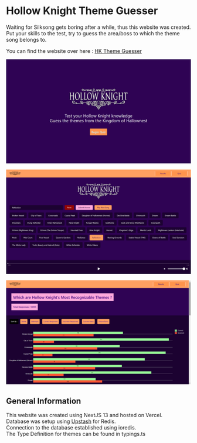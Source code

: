 # Hollow Knight Theme Guesser
Waiting for Silksong gets boring after a while, thus this website was created.
Put your skills to the test, try to guess the area/boss to which the theme song belongs to.

You can find the website over here : [HK Theme Guesser](https://hk-themes.vercel.app)

![Alt text](/public/Screenshots/Home.png?raw=true "Home Page")


![Alt text](/public/Screenshots/Quiz.png?raw=true "Quiz Page")


![Alt text](/public/Screenshots/Results.png?raw=true "Results Page")




## General Information
This website was created using NextJS 13 and hosted on Vercel.\
Database was setup using [Upstash](https://upstash.com/) for Redis.\
Connection to the database established using ioredis.\
The Type Definition for themes can be found in typings.ts
